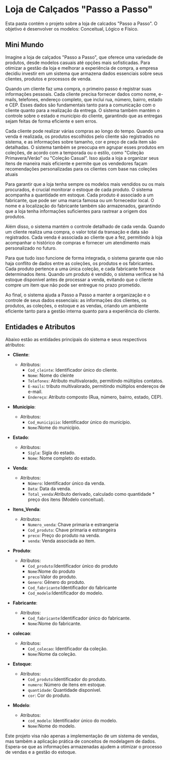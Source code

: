 # Loja de Calçados "Passo a Passo" 

<p>Esta pasta contém o projeto sobre a loja de calcados "Passo a Passo". O objetivo é desenvolver os modelos: Conceitual, Lógico e Físico.</p>

## Mini Mundo  

<p>Imagine a loja de calçados "Passo a Passo", que oferece uma variedade de produtos, desde modelos casuais até opções mais sofisticadas. Para otimizar a gestão da loja e melhorar a experiência de compra, a empresa decidiu investir em um sistema que armazena dados essenciais sobre seus clientes, produtos e processos de venda.</p>
<p>Quando um cliente faz uma compra, o primeiro passo é registrar suas informações pessoais. Cada cliente precisa fornecer dados como nome, e-mails, telefones, endereço completo, que inclui rua, número, bairro, estado e CEP. Esses dados são fundamentais tanto para a comunicação com o cliente quanto para a realização da entrega. O sistema também mantém o controle sobre o estado e município do cliente, garantindo que as entregas sejam feitas de forma eficiente e sem erros.</p>
<p>Cada cliente pode realizar várias compras ao longo do tempo. Quando uma venda é realizada, os produtos escolhidos pelo cliente são registrados no sistema, e as informações sobre tamanho, cor e preço de cada item são detalhadas. O sistema também se preocupa em agrupar esses produtos em coleções, de acordo com a temporada ou o estilo, como "Coleção Primavera/Verão" ou "Coleção Casual". Isso ajuda a loja a organizar seus itens de maneira mais eficiente e permite que os vendedores façam recomendações personalizadas para os clientes com base nas coleções atuais</p>
<p>Para garantir que a loja tenha sempre os modelos mais vendidos ou os mais procurados, é crucial monitorar o estoque de cada produto. O sistema acompanha a quantidade em estoque. Cada produto é associado a um fabricante, que pode ser uma marca famosa ou um fornecedor local. O nome e a localização do fabricante também são armazenados, garantindo que a loja tenha informações suficientes para rastrear a origem dos produtos.</p>
<p>Além disso, o sistema mantém o controle detalhado de cada venda. Quando um cliente realiza uma compra, o valor total da transação e data são registrados. Cada venda é associada ao cliente que a fez, permitindo à loja acompanhar o histórico de compras e fornecer um atendimento mais personalizado no futuro.</p>
<p>Para que tudo isso funcione de forma integrada, o sistema garante que não haja conflito de dados entre as coleções, os produtos e os fabricantes. Cada produto pertence a uma única coleção, e cada fabricante fornece determinados itens. Quando um produto é vendido, o sistema verifica se há estoque disponível antes de processar a venda, evitando que o cliente compre um item que não pode ser entregue no prazo prometido.</p>
<p>Ao final, o sistema ajuda a Passo a Passo a manter a organização e o controle de seus dados essenciais: as informações dos clientes, os produtos, as coleções, o estoque e as vendas, criando um 
ambiente eficiente tanto para a gestão interna quanto para a experiência do cliente.</p>

## Entidades e Atributos

Abaixo estão as entidades principais do sistema e seus respectivos atributos: 

- **Cliente**: 
  - Atributos:
    - `Cod_cleinte`: Identificador único do cliente.
    - `Nome`: Nome do cleinte
    - `Telefones`: Atributo multivalorado, permitindo múltiplos contatos.
    - `E-mails`: tributo multivalorado, permitindo múltiplos endereços de e-mail.
    - `Endereço`: Atributo composto (Rua, número, bairro, estado, CEP).

- **Municipio**: 
  - Atributos:
    - `Cod_municipiio`: Identificador único do município.
    - `Nome`:Nome do município.

- **Estado**: 
  - Atributos:
    - `Sigla`: Sigla do estado.
    - `Nome`: Nome completo do estado.

- **Venda**: 
  - Atributos:
    - `Número`: Identificador único da venda.
    - `Data`: Data da venda.
    - `Total_venda`:Atributo derivado, calculado como quantidade * preço dos itens (Modelo conceitual).

- **Itens_Venda**:
  - Atributos:
    - `Numero_venda`: Chave primaria e estrangeria 
    - `Cod_produto`: Chave primaria e estrangeira
    - `preco`: Preço do produto na venda. 
    - `venda`: Venda associada ao item.

- **Produto**:
  - Atributos:
    - `Cod_produto`:Identificador único do produto
    - `Nome`:Nome do produto
    - `preco`:Valor do produto.
    - `Genero`: Gênero do produto.
    - `Cod_fabricante`:Identificador do fabricante
    - `Cod_modelo`:Identificador do modelo.
  
- **Fabricante**:
  - Atributos:
    - `Cod_fabricante`:Identificador único do fabricante.
    - `Nome`:Nome do fabricante.

- **colecao**:
  - Atributos:
    - `Cod_colecao`: Identificador da coleção.
    - `Nome`:Nome da coleção.

- **Estoque**: 
  - Atributos:
    - `Cod_produto`:Identificador do produto.
    - `numero`: Número de itens em estoque.
    - `quantidade`: Quantidade disponível.
    - `cor`: Cor do produto.

- **Modelo**:
  - Atributos:
    - `cod_modelo`: Identificador único do modelo.
    - `Nome`:Nome do modelo.

<p>Este projeto visa não apenas a implementação de um sistema de vendas, mas também a aplicação prática de conceitos de modelagem de dados. Espera-se que as informações armazenadas ajudem a otimizar o processo de vendas e a gestão do estoque.</p>

